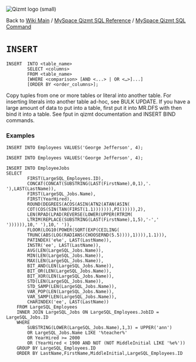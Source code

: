 <a href='Hidden comment: Image:'></a><img src='http://qizmt.googlecode.com/svn/wiki/images/Qizmt_logo_small.png' alt='Qizmt logo (small)' />

Back to <a href='Hidden comment: Link:'></a>[Wiki Main](Main.md) / [MySpace Qizmt SQL Reference](MySpaceQizmtSQLReference.md) / [MySpace Qizmt SQL Command](MySpaceQizmtSQLReferenceCommand.md)


# `INSERT` #

```
INSERT  INTO <table_name> 
        SELECT <columns> 
        FROM <table_name> 
        [WHERE <comparison> [AND <...> | OR <…>]...] 
        [ORDER BY <order_columns>];
```


Copy tuples from one or more tables or literal into another table. For inserting literals into another table ad-hoc, see BULK UPDATE. If you have a large amount of data to put into a table, first put it into MR.DFS with then bind it into a table. See fput in qizmt documentation and INSERT BIND commands.


### Examples ###

```
INSERT INTO Employees VALUES('George Jefferson', 4);
```

```
INSERT INTO Employees VALUES('George Jefferson', 4);
```

```
INSERT INTO EmployeeJobs
SELECT
        FIRST(LargeSQL_Employees.ID),
        CONCAT(CONCAT(SUBSTRING(LAST(FirstName),0,1),'. '),LAST(LastName)),
        FIRST(LargeSQL_Jobs.Name),
        FIRST(YearHired),
        ROUND(DEGREES(ACOS(ASIN(ATN2(ATAN(ASIN(
        COT(COS(SIN(TAN(FIRST(1.1))))))),PI())))),2),
        LEN(RPAD(LPAD(REVERSE(LOWER(UPPER(RTRIM(
        LTRIM(REPLACE(SUBSTRING(LAST(FirstName),1,5),'-',' ')))))),10,' '),10,' ')),
        FLOOR(LOG10(POWER(SQRT(EXP(CEILING(
        TRUNC(ABS(LOG(RADIANS(CHOOSERND(5.5)))),1)))),1.1))),
        PATINDEX('e%e', LAST(LastName)),
        INSTR('ee', LAST(LastName)),
        AVG(LEN(LargeSQL_Jobs.Name)),
        MIN(LEN(LargeSQL_Jobs.Name)),
        MAX(LEN(LargeSQL_Jobs.Name)),
        BIT_AND(LEN(LargeSQL_Jobs.Name)),
        BIT_OR(LEN(LargeSQL_Jobs.Name)),
        BIT_XOR(LEN(LargeSQL_Jobs.Name)),
        STD(LEN(LargeSQL_Jobs.Name)),
        STD_SAMP(LEN(LargeSQL_Jobs.Name)),
        VAR_POP(LEN(LargeSQL_Jobs.Name)),
        VAR_SAMP(LEN(LargeSQL_Jobs.Name)),
        CHARINDEX('ee', LAST(LastName))
    FROM LargeSQL_Employees
    INNER JOIN LargeSQL_Jobs ON LargeSQL_Employees.JobID = LargeSQL_Jobs.ID
    WHERE
        SUBSTRING(LOWER(LargeSQL_Jobs.Name),1,3) = UPPER('ann')
        OR LargeSQL_Jobs.Name LIKE '%teacher%'
        OR YearHired >= 2000
        OR (YearHired < 1900 AND NOT (NOT MiddleInitial LIKE '%e%'))
    GROUP BY LargeSQL_Employees.ID
    ORDER BY LastName,FirstName,MiddleInitial,LargeSQL_Employees.ID

```
